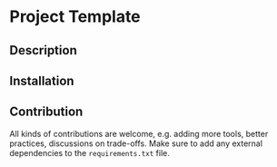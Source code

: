 # Project Template

## Description

## Installation

## Contribution

All kinds of contributions are welcome, e.g. adding more tools, better practices, discussions on trade-offs. Make sure to add any external dependencies to the `requirements.txt` file.
